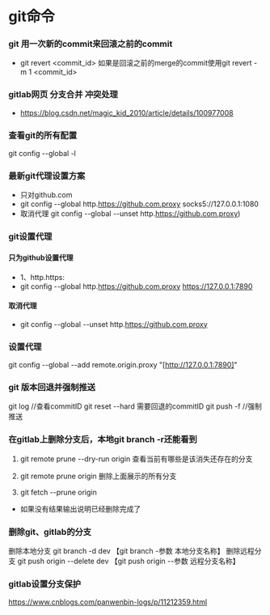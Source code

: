 # git命令
### git 用一次新的commit来回滚之前的commit
- git revert <commit_id> 如果是回滚之前的merge的commit使用git revert -m 1 <commit_id>

### gitlab网页 分支合并 冲突处理
- https://blog.csdn.net/magic_kid_2010/article/details/100977008

### 查看git的所有配置
git config --global -l 

### 最新git代理设置方案
- 只对github.com
- git config --global http.https://github.com.proxy socks5://127.0.0.1:1080
- 取消代理 git config --global --unset http.https://github.com.proxy)

### git设置代理
#### 只为github设置代理
- 1、http.https: 
- git config --global http.https://github.com.proxy https://127.0.0.1:7890
#### 取消代理
- git config --global --unset http.https://github.com.proxy

### 设置代理
git config --global --add remote.origin.proxy "[http://127.0.0.1:7890]"

### git 版本回退并强制推送
git log //查看commitID
git reset --hard 需要回退的commitID
git push -f //强制推送


### 在gitlab上删除分支后，本地git branch -r还能看到
1. git remote prune --dry-run origin 查看当前有哪些是该消失还存在的分支

2. git remote prune origin 删除上面展示的所有分支

3. git fetch --prune origin

- 如果没有结果输出说明已经删除完成了

### 删除git、gitlab的分支
删除本地分支
git branch -d dev 【git branch -参数 本地分支名称】
删除远程分支
git push origin --delete dev 【git push origin --参数 远程分支名称】  
### gitlab设置分支保护
https://www.cnblogs.com/panwenbin-logs/p/11212359.html
